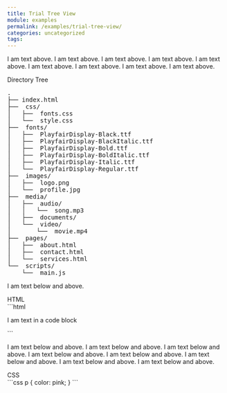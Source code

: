 ```yaml
---
title: Trial Tree View
module: examples
permalink: /examples/trial-tree-view/
categories: uncategorized
tags:
---
```


<p>I am text above. I am text above. I am text above. I am text above. I am text above. I am text above. I am text above. I am text above. I am text above.</p>


<div class="code-heading">
  <span>Directory Tree</span>
</div>
<pre id="bash">
.
├── index.html
├── <i class="far fa-folder-open"></i> css/
│   ├── <i class="fab fa-css3-alt"></i> fonts.css
│   └── <i class="fab fa-css3-alt"></i> style.css
├── <i class="far fa-folder-open"></i> fonts/
│   ├── <i class="fas fa-font"></i> PlayfairDisplay-Black.ttf
│   ├── <i class="fas fa-font"></i> PlayfairDisplay-BlackItalic.ttf
│   ├── <i class="fas fa-font"></i> PlayfairDisplay-Bold.ttf
│   ├── <i class="fas fa-font"></i> PlayfairDisplay-BoldItalic.ttf
│   ├── <i class="fas fa-font"></i> PlayfairDisplay-Italic.ttf
│   └── <i class="fas fa-font"></i> PlayfairDisplay-Regular.ttf
├── <i class="far fa-folder-open"></i> images/
│   ├── <i class="far fa-image"></i> logo.png
│   └── <i class="far fa-image"></i> profile.jpg
├── <i class="far fa-folder-open"></i> media/
│   ├── <i class="far fa-folder-open"></i> audio/
│   │   └── <i class="fas fa-music"></i> song.mp3
│   ├── <i class="far fa-folder"></i> documents/
│   └── <i class="far fa-folder-open"></i> video/
│       └── <i class="fas fa-video"></i> movie.mp4
├── <i class="far fa-folder-open"></i> pages/
│   ├── <i class="fab fa-html5"></i> about.html
│   ├── <i class="fab fa-html5"></i> contact.html
│   └── <i class="fab fa-html5"></i> services.html
└── <i class="far fa-folder"></i> scripts/
    └── <i class="fab fa-js"></i> main.js
</pre>


<p>I am text below and above.</p>


<div class="code-heading">
  <span class="html">HTML</span>
</div>
```html
<p>I am text in a code block</p>
```

<p>I am text below and above. I am text below and above. I am text below and above. I am text below and above. I am text below and above. I am text below and above. I am text below and above. I am text below and above.</p>


<div class="code-heading">
  <span class="css">CSS</span>
</div>
```css
p {
  color: pink;
}
```
